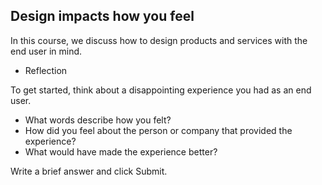 ## Design impacts how you feel

In this course, we discuss how to design products and services with the end user in mind.

* Reflection

To get started, think about a disappointing experience you had as an end user.

+ What words describe how you felt?
+ How did you feel about the person or company that provided the experience?
+ What would have made the experience better?

Write a brief answer and click Submit.
